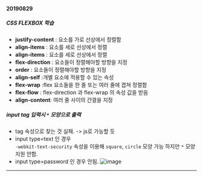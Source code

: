 #### 20190829

##### CSS FLEXBOX 학습

- **justify-content** : 요소를 가로 선상에서 정렬함
- **align-items** : 요소를 세로 선상에서 정렬
- **align-items** : 요소를 세로 선상에서 정렬
- **flex-direction** : 요소들이 정렬해야할 방향을 지정
- **order** : 요소들이 정렬해야할 방향을 지정
- **align-self** :개별 요소에 적용할 수 있는 속성
- **flex-wrap** :flex 요소들을 한 줄 또는 여러 줄에 겹쳐 정렬함
- **flex-flow** : flex-direction 과 flex-wrap 의 속성 값을 받음
- **align-content**: 여러 줄 사이의 간결을 지정

##### input tag 입력시 `*` 모양으로 출력

- tag 속성으로 찾는 것 실패. -> js로 가능할 듯
- input type=text 인 경우  
  `-webkit-text-security` 속성을 이용해 `square`, `circle` 모양 가능 하지만 `*` 모양 지원 안함.
- input type=password 인 경우 안됨.
  ![image](https://user-images.githubusercontent.com/45627868/63944746-190dd280-caad-11e9-84bf-c72306e21643.png)

---
